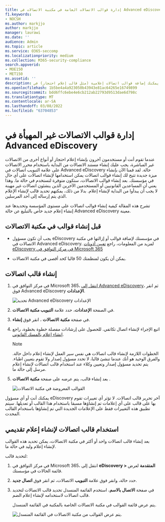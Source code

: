 ```yaml
---
title: إدارة قوالب الاتصالات العامة في مكتبة الاتصالات في Advanced eDiscovery
f1.keywords:
- NOCSH
ms.author: markjjo
author: markjjo
manager: laurawi
ms.date: ''
audience: Admin
ms.topic: article
ms.service: O365-seccomp
ms.localizationpriority: medium
ms.collection: M365-security-compliance
search.appverid:
- MOE150
- MET150
ms.assetid: ''
description: يمكنك إضافة قوالب اتصالات إعلامية (مثل قالب إعلام احتجاز) في Advanced eDiscovery بحيث يمكن استخدامها على أي حال في مؤسستك.
ms.openlocfilehash: 1b5be4a4a923050b43943e81ac64265e16749899
ms.sourcegitcommit: bdd6ffc6ebe4e6cb212ab22793d9513dae6d798c
ms.translationtype: MT
ms.contentlocale: ar-SA
ms.lasthandoff: 03/08/2022
ms.locfileid: "63704853"
---
```

# <a name="manage-custodian-communications-templates-in-advanced-ediscovery"></a>إدارة قوالب الاتصالات غير المهيأة في Advanced eDiscovery

عندما تقوم أنت أو مستخدمون آخرون بإنشاء إعلام احتجاز أو أنواع أخرى من الاتصالات غير المباشرة، يجب عليك إنشاء مستند الاتصالات من البداية باستخدام محرر الاتصالات على علامة التبويب  اتصالات في Advanced eDiscovery حالة. لقد قمنا الآن بإنشاء ميزة جديدة تتيح لك إنشاء قوالب اتصالات يمكن استخدامها لإنشاء اتصالات على أي حال في مؤسستك. بعد إنشاء قوالب الاتصالات، ستكون متوفرة لتستخدم في حالة ما. وهذا يعني أن المساعدين القانونيين أو المستخدمين الآخرين الذين ينشئون اتصالات غير مهينة لا يجب أن يبدأوا من البداية لإنشاء إعلام. بدلا من ذلك، يمكنهم تحديد قالب لإنشاء الإعلام الذي يتم إرساله إلى أحد المرسلين.

تشرح هذه المقالة كيفية إنشاء قوالب اتصالات على مستوى المؤسسة وتحديدها عند إنشاء إعلام جديد خاص بالتبليغ عن حالة Advanced eDiscovery معينة.

## <a name="before-you-create-templates-in-the-communications-library"></a>قبل إنشاء قوالب في مكتبة الاتصالات

- يجب أن تكون مسؤول eDiscovery في مؤسستك لإضافة قوالب أو إزالتها في مكتبة الاتصالات في Advanced eDiscovery. لمزيد من المعلومات، راجع [تعيين أذونات eDiscovery في مركز التوافق في Microsoft 365](assign-ediscovery-permissions.md)  

- يمكن أن يكون لمنظمتك 50 قالبا كحد أقصى في مكتبة الاتصالات.

## <a name="create-a-communications-template"></a>إنشاء قالب اتصالات

1. في مركز التوافق في Microsoft 365، [انتقل إلى Advanced eDiscovery](https://go.microsoft.com/fwlink/p/?linkid=2173764)، ثم انقر فوق Advanced eDiscovery **الإعدادات**.

   ![تحديد Advanced eDiscovery الإعدادات](..\media\HistoricalVersions1.png)

2. في الصفحة **الإعدادات**، حدد علامة **التبويب مكتبة الاتصالات**.

3. في صفحة **مكتبة الاتصالات** ، انقر فوق **إنشاء**.

4. اتبع الإجراء لإنشاء اتصال تكاتفي. للحصول على إرشادات مفصلة خطوة بخطوة، راجع [إنشاء إعلام بالمسك القانوني](create-hold-notification.md).

   > [!NOTE]
   > الخطوات اللازمة لإنشاء قالب اتصالات هي نفس سير العمل لإنشاء إعلام داخل حالة. والفرق الوحيد هو أنك عندما تنشئ قالبا، لا تحدد مسؤول إصدار ولا تقوم بتعيين اطباء. يتم تحديد مسؤول إصدار وتعيين وكلاء عند استخدام قالب اتصالات لإنشاء إعلام مرسل إلى حالة ما.

5. بعد إنشاء قالب، يتم عرضه على صفحة **مكتبة الاتصالات** .

   ![القوالب المعروضة في مكتبة الاتصالات](..\media\AeDCommunicationsLibrary1.png)

يمكنك أنت أو أي مسؤول eDiscovery آخر تحرير قالب اتصالات. لا تؤثر أي تغييرات تقوم بها على قالب على أي إعلامات تم إنشاؤها مسبقا باستخدام هذا القالب أو تعديلها. سيتم تطبيق هذه التغييرات فقط على الإعلامات الجديدة التي تم إنشاؤها باستخدام القالب المحدث.

## <a name="use-a-communications-template-to-create-a-custodian-notification"></a>استخدام قالب اتصالات لإنشاء إعلام تقديمي

بعد إنشاء قالب اتصالات واحد أو أكثر في مكتبة الاتصالات، يمكن تحديد هذه القوالب لإنشاء إعلام وليد في حالة ما.

لتحديد قالب:

1. في مركز التوافق في Microsoft 365، انتقل إلى **eDiscovery > المتقدمة** لعرض قائمة الحالات في مؤسستك.

2. حدد حالة، وانقر فوق علامة **التبويب** الاتصالات، ثم انقر فوق **اتصال جديد**.

3. في صفحة **الاتصال بالاسم**، استخدم القائمة  المنسدل تحديد قالب الاتصالات لتحديد قالب اتصالات لاستخدامه لإنشاء إعلام الضم.

   يتم عرض قائمة القوالب في مكتبة الاتصالات الخاصة بالمكتبة في القائمة المنسدل.

   ![يتم عرض القوالب من مكتبة الاتصالات في القائمة المنسدل.](..\media\AeDCommunicationsTemplates1.png)
